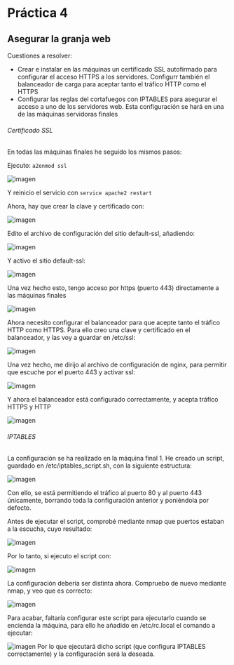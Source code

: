 # Práctica 4

## Asegurar la granja web

Cuestiones a resolver:

 - Crear e instalar en las máquinas un certificado SSL autofirmado para configurar el acceso HTTPS a los servidores. Configurr también el balanceador de carga para aceptar tanto el tráfico HTTP como el HTTPS
 - Configurar las reglas del cortafuegos con IPTABLES para asegurar el acceso a uno de los servidores web. Esta configuración se hará en una de las máquinas servidoras finales



###### Certificado SSL

En todas las máquinas finales he seguido los mismos pasos:

Ejecuto: `a2enmod ssl`

![imagen](https://github.com/TehRibbon/SWAP/blob/master/Practica4/Capturas/1.png)

Y reinicio el servicio con `service apache2 restart`

Ahora, hay que crear la clave y certificado con:

![imagen](https://github.com/TehRibbon/SWAP/blob/master/Practica4/Capturas/2.png)

Edito el archivo de configuración del sitio default-ssl, añadiendo:

![imagen](https://github.com/TehRibbon/SWAP/blob/master/Practica4/Capturas/3.png)

Y activo el sitio default-ssl:

![imagen](https://github.com/TehRibbon/SWAP/blob/master/Practica4/Capturas/4.png)

Una vez hecho esto, tengo acceso por https (puerto 443) directamente a las máquinas finales

![imagen](https://github.com/TehRibbon/SWAP/blob/master/Practica4/Capturas/5.png)

Ahora necesito configurar el balanceador para que acepte tanto el tráfico HTTP como HTTPS. Para ello creo una clave y certificado en el balanceador, y las voy a guardar en /etc/ssl:

![imagen](https://github.com/TehRibbon/SWAP/blob/master/Practica4/Capturas/6.png)

Una vez hecho, me dirijo al archivo de configuración de nginx, para permitir que escuche por el puerto 443 y activar ssl:

![imagen](https://github.com/TehRibbon/SWAP/blob/master/Practica4/Capturas/7.png)

Y ahora el balanceador está configurado correctamente, y acepta tráfico HTTPS y HTTP

![imagen](https://github.com/TehRibbon/SWAP/blob/master/Practica4/Capturas/8.png)

###### IPTABLES

La configuración se ha realizado en la máquina final 1. He creado un script, guardado en /etc/iptables_script.sh, con la siguiente estructura:

![imagen](https://github.com/TehRibbon/SWAP/blob/master/Practica4/Capturas/10.png)

Con ello, se está permitiendo el tráfico al puerto 80 y al puerto 443 únicamente, borrando toda la configuración anterior y poniéndola por defecto.

Antes de ejecutar el script, comprobé mediante nmap que puertos estaban a la escucha, cuyo resultado:

![imagen](https://github.com/TehRibbon/SWAP/blob/master/Practica4/Capturas/12.png)

Por lo tanto, si ejecuto el script con:

![imagen](https://github.com/TehRibbon/SWAP/blob/master/Practica4/Capturas/11.png)

La configuración debería ser distinta ahora. Compruebo de nuevo mediante nmap, y veo que es correcto:

![imagen](https://github.com/TehRibbon/SWAP/blob/master/Practica4/Capturas/13.png)

Para acabar, faltaría configurar este script para ejecutarlo cuando se encienda la máquina, para ello he añadido en /etc/rc.local el comando a ejecutar:

![imagen](https://github.com/TehRibbon/SWAP/blob/master/Practica4/Capturas/reboot.png)
Por lo que ejecutará dicho script (que configura IPTABLES correctamente) y la configuración será la deseada.
